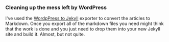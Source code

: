 
### Cleaning up the mess left by WordPress

I've used the [WordpPress to Jekyll][11] exporter to convert the articles to Markdown. Once you export all of the markdown files you need might think that the work is done and you just need to drop them into your new Jekyll site and build it. Almost, but not quite.

[11]: https://github.com/benbalter/wordpress-to-jekyll-exporter
